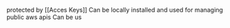 protected by [[Acces Keys]]
Can be locally installed and used for managing public aws apis
Can be us
